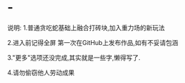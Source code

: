 # -
说明:
1.普通贪吃蛇基础上融合打砖块,加入重力场的新玩法

2.进入前记得全屏
第一次在GitHub上发布作品,如有不妥请包涵

3."更多"选项还没完成,其实就是一些字,懒得写了.

4.请勿偷窃他人劳动成果
